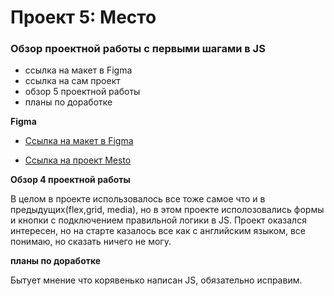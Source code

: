 # Проект 5: Место

### Обзор проектной работы с первыми шагами в JS

* ссылка на макет в Figma
* ссылка на сам проект
* обзор 5 проектной работы
* планы по доработке

**Figma**

* [Ссылка на макет в Figma](https://www.figma.com/file/2cn9N9jSkmxD84oJik7xL7/JavaScript.-Sprint-4?node-id=0%3A1)

* [Ссылка на проект Mesto](https://kirillbiglove.github.io/mesto/)

**Обзор 4 проектной работы**

В целом в проекте использовалось все тоже самое что и в предыдущих(flex,grid, media), но в этом проекте исполозовались формы и кнопки с подключением правильной логики в JS.
Проект оказался интересен, но на старте казалось все как с английским языком, все понимаю, но сказать ничего не могу.

**планы по доработке**

Бытует мнение что корявенько написан JS, обязательно исправим.
